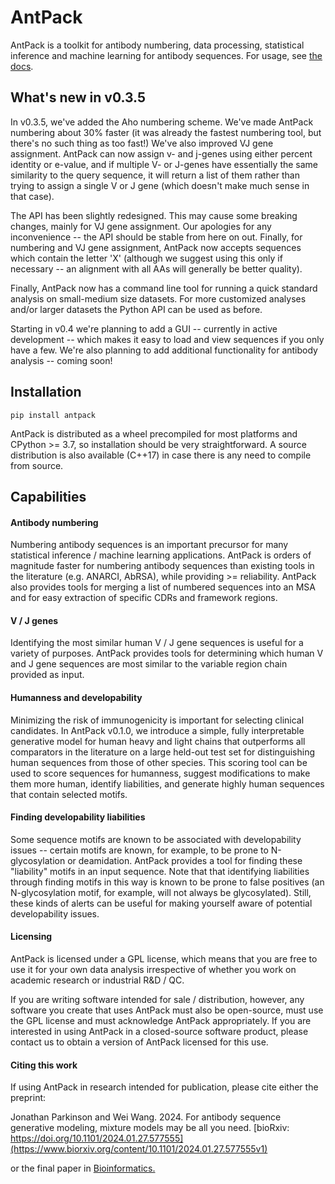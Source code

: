# AntPack

AntPack is a toolkit for antibody numbering, data processing, statistical inference and
machine learning for antibody sequences. For usage,
see [the docs](https://antpack.readthedocs.io/en/latest/index.html).


## What's new in v0.3.5

In v0.3.5, we've added the Aho numbering scheme. We've made AntPack numbering
about 30% faster (it was already the fastest numbering tool, but there's no
such thing as too fast!) We've also improved VJ 
gene assignment. AntPack can now assign v- and j-genes using either percent
identity or e-value, and if multiple V- or J-genes have essentially the
same similarity to the query sequence, it will return a list of them
rather than trying to assign a single V or J gene (which doesn't make much
sense in that case).

The API has been slightly redesigned. This may cause some breaking changes,
mainly for VJ gene assignment. Our apologies for any inconvenience -- the
API should be stable from here on out. Finally, for numbering and VJ gene
assignment, AntPack now accepts sequences which contain the letter 'X'
(although we suggest using this only if necessary -- an alignment with
all AAs will generally be better quality).

Finally, AntPack now has a command line tool for running a quick standard
analysis on small-medium size datasets. For more customized analyses and/or
larger datasets the Python API can be used as before.

Starting in v0.4 we're planning to add a GUI -- currently in active
development -- which makes it easy to load and view sequences if you only
have a few. We're also planning to add additional functionality for antibody
analysis -- coming soon!


## Installation

```
pip install antpack
```

AntPack is distributed as a wheel precompiled for most platforms and CPython >= 3.7,
so installation should be very straightforward. A source distribution is also available
(C++17) in case there is any need to compile from source.

## Capabilities


#### Antibody numbering

Numbering antibody sequences is an important precursor for many statistical inference /
machine learning applications. AntPack is orders of magnitude faster for numbering
antibody sequences than existing tools in the literature (e.g. ANARCI, AbRSA),
while providing >= reliability. AntPack also provides tools for merging a list
of numbered sequences into an MSA and for easy extraction of specific CDRs and
framework regions.


#### V / J genes

Identifying the most similar human V / J gene sequences is useful for a variety of
purposes. AntPack provides tools for determining which human V and J gene sequences
are most similar to the variable region chain provided as input.


#### Humanness and developability

Minimizing the risk of immunogenicity is important for selecting clinical
candidates. In AntPack v0.1.0, we introduce a simple, fully interpretable
generative model for human heavy and light chains that outperforms all
comparators in the literature on a large held-out test set for distinguishing
human sequences from those of other species. This scoring tool can be used
to score sequences for humanness, suggest modifications to make them more
human, identify liabilities, and generate highly human sequences that contain
selected motifs.


#### Finding developability liabilities

Some sequence motifs are known to be associated with developability issues -- certain
motifs are known, for example, to be prone to N-glycosylation or deamidation. AntPack
provides a tool for finding these "liability" motifs in an input sequence. Note that
that identifying liabilities through finding motifs in this way is known to be prone
to false positives (an N-glycosylation motif, for example, will not always be glycosylated).
Still, these kinds of alerts can be useful for making yourself aware of potential
developability issues.


#### Licensing

AntPack is licensed under a GPL license, which means that you are free to
use it for your own data analysis irrespective of whether you work on
academic research or industrial R&D / QC.

If you are writing software intended for sale / distribution, however,
any software you create that uses AntPack must also be open-source, must
use the GPL license and must acknowledge AntPack appropriately. If you
are interested in using AntPack in a closed-source software product,
please contact us to obtain a version of AntPack licensed for this use.


#### Citing this work

If using AntPack in research intended for publication, please cite
either the preprint:

Jonathan Parkinson and Wei Wang. 2024. For antibody sequence generative modeling,
mixture models may be all you need.
[bioRxiv: https://doi.org/10.1101/2024.01.27.577555](https://www.biorxiv.org/content/10.1101/2024.01.27.577555v1)

or the final paper in [Bioinformatics.](https://academic.oup.com/bioinformatics/article/40/5/btae278/7656770)
